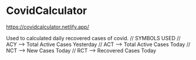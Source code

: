 # CovidCalculator
https://covidcalculator.netlify.app/

Used to calculated daily recovered cases of covid.
// SYMBOLS USED
// ACY --> Total Active Cases Yesterday 
// ACT --> Total Active Cases Today
// NCT --> New Cases Today
// RCT --> Recovered Cases Today
